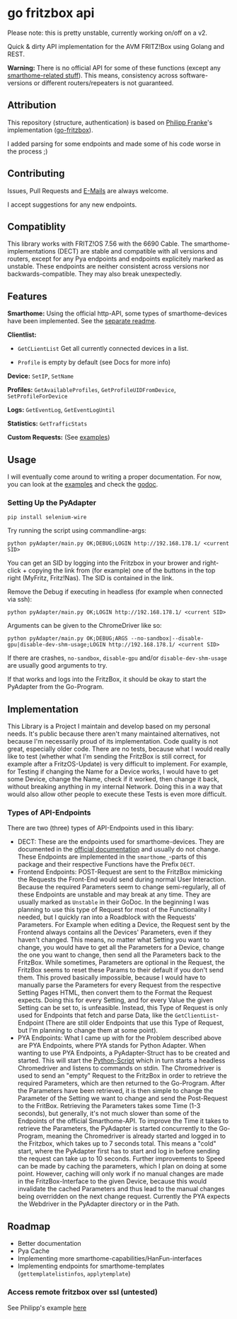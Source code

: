 # go fritzbox api

Please note: this is pretty unstable, currently working on/off on a v2.

Quick & dirty API implementation for the AVM FRITZ!Box using Golang and REST.

**Warning:** There is no official API for some of these functions (except
any [smarthome-related stuff](https://avm.de/fileadmin/user_upload/Global/Service/Schnittstellen/AHA-HTTP-Interface.pdf)).
This means, consistency across software-versions or different routers/repeaters is not guaranteed.

## Attribution

This repository (structure, authentication) is based on [Philipp Franke](https://github.com/philippfranke)'s
implementation ([go-fritzbox](https://github.com/philippfranke/go-fritzbox)).

I added parsing for some endpoints and made some of his code worse in the process ;)

## Contributing

Issues, Pull Requests and [E-Mails](mailto:fritz@marius.codes) are always welcome.

I accept suggestions for any new endpoints.

## Compatiblity

This library works with FRITZ!OS 7.56 with the 6690 Cable. The smarthome-implementations (DECT) are stable and
compatible with all versions and routers, except for any Pya endpoints and endpoints explicitely marked as unstable. These endpoints are neither consistent across versions nor backwards-compatible. They may also break unexpectedly.

## Features

**Smarthome:** Using the official http-API, some types of smarthome-devices have been implemented. See
the [separate readme](SMARTHOME.md).

**Clientlist:**

- `GetCLientList` Get all currently connected devices in a list.

- `Profile` is empty by default (see Docs for more info)

**Device:** `SetIP`, `SetName`

**Profiles:** `GetAvailableProfiles`, `GetProfileUIDFromDevice`, `SetProfileForDevice`

**Logs:** `GetEventLog`, `GetEventLogUntil`

**Statistics:** `GetTrafficStats`

**Custom Requests:** (See [examples](/examples/main.go))

## Usage

I will eventually come around to writing a proper documentation. For now, you can look at the [examples](/examples/) and
check the
[godoc](https://pkg.go.dev/github.com/ByteSizedMarius/go-fritzbox-api).

### Setting Up the PyAdapter

```
pip install selenium-wire
```

Try running the script using commandline-args:

```
python pyAdapter/main.py OK;DEBUG;LOGIN http://192.168.178.1/ <current SID>
```

You can get an SID by logging into the Fritzbox in your brower and right-click + copying the link from (for example) one
of the buttons in the top right (MyFritz, Fritz!Nas). The SID is contained in the link.

Remove the Debug if executing in headless (for example when connected via ssh):

```
python pyAdapter/main.py OK;LOGIN http://192.168.178.1/ <current SID>
```

Arguments can be given to the ChromeDriver like so:

```
python pyAdapter/main.py OK;DEBUG;ARGS --no-sandbox|--disable-gpu|disable-dev-shm-usage;LOGIN http://192.168.178.1/ <current SID>
```

If there are crashes, `no-sandbox`, `disable-gpu` and/or `disable-dev-shm-usage` are usually good arguments to try.

If that works and logs into the FritzBox, it should be okay to start the PyAdapter from the Go-Program.

## Implementation

This Library is a Project I maintain and develop based on my personal needs. It's public because there aren't many
maintained alternatives, not because I'm necessarily proud of its implementation. Code quality is not great, especially
older code. There are no tests, because what I would really like to test (whether what I'm sending the FritzBox is still
correct, for example after a FritzOS-Update) is very difficult to implement. For example, for Testing if changing the
Name for a Device works, I would have to get some Device, change the Name, check if it worked, then change it back,
without breaking anything in my internal Network. Doing this in a way that would also allow other people to execute
these Tests is even more difficult.

### Types of API-Endpoints

There are two (three) types of API-Endpoints used in this libary:

- DECT: These are the endpoints used for smarthome-devices. They are documented in
  the [official documentation](https://avm.de/fileadmin/user_upload/Global/Service/Schnittstellen/AHA-HTTP-Interface.pdf)
  and usually do not change. These Endpoints are implemented in the `smarthome_`-parts of this package and their
  respective Functions have the Prefix `DECT`.
- Frontend Endpoints: POST-Request are sent to the FritzBox mimicking the Requests the Front-End would send during
  normal
  User Interaction. Because the required Parameters seem to change semi-regularly, all of these Endpoints are unstable
  and may break
  at any time. They are usually marked as `Unstable` in their GoDoc. In the beginning I was planning to use
  this type of Request for most of the Functionality I needed, but I quickly ran into a Roadblock with the Requests'
  Parameters. For Example when editing a Device, the Request sent by the Frontend always contains all the Devices'
  Parameters, even if they haven't changed. This means, no matter what Setting you want to change, you would have to get
  all the Parameters for a Device, change the one you want to change, then send all the Parameters back to the FritzBox.
  While sometimes, Parameters are optional in the Request, the FritzBox seems to reset these Params to their default if
  you don't send them. This proved basically impossible, because I would have to manually parse the Parameters for every
  Request from the respective Setting Pages HTML, then convert them to the Format the Request expects. Doing this for
  every Setting, and for every Value the given Setting can be set to, is unfeasible.
  Instead, this Type of Request is only used for Endpoints that fetch and parse Data, like the `GetClientList`-Endpoint
  (There are still older Endpoints that use this Type of Request, but I'm planning to change them at some point).
- PYA Endpoints: What I came up with for the Problem described above are PYA Endpoints, where PYA stands for Python
  Adapter. When wanting to use PYA Endpoints, a PyAdapter-Struct has to be created and started. This will start
  the [Python-Script](/pyAdapter/) which in turn starts a headless Chromedriver and listens to commands on stdin. The
  Chromedriver is used to send an "empty" Request to the FritzBox in order to retrieve the required Parameters, which
  are then returned to the Go-Program. After the Parameters have been retrieved, it is then simple to change the
  Parameter of the Setting we want to change and send the Post-Request to the FritBox. Retrieving the Parameters takes
  some Time (1-3 seconds), but generally, it's not much slower than some of the Endpoints of the official Smarthome-API.
  To improve the Time it takes to retrieve the Parameters, the PyAdapter is started concurrently to the Go-Program,
  meaning the Chromedriver is already started and logged in to the Fritzbox, which takes up to 7 seconds total. This
  means a "cold" start, where the PyAdapter first has to start and log in before sending the request can take up to 10
  seconds. Further improvements to Speed can be made by caching the parameters, which I plan on doing at some point.
  However, caching will only work if no manual changes are made in the FritzBox-Interface to the given Device, because
  this would invalidate the cached Parameters and thus lead to the manual changes being overridden on the next change
  request. Currently the PYA expects the Webdriver in the PyAdapter directory or in the Path.

## Roadmap

- Better documentation
- Pya Cache
- Implementing more smarthome-capabilities/HanFun-interfaces
- Implementing endpoints for smarthome-templates (`gettemplatelistinfos`, `applytemplate`)

### Access remote fritzbox over ssl (untested)

See Philipp's example [here](https://github.com/philippfranke/go-fritzbox#access-remote-fritzbox-over-ssl)

